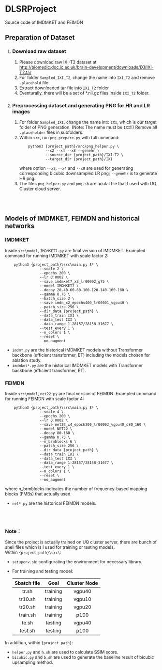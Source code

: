 # DLSRProject
Source code of IMDMKET and FEIMDN

## Preparation of Dataset
1. ### Download raw dataset
      1. Please download raw IXI-T2 dataset at http://biomedic.doc.ic.ac.uk/brain-development/downloads/IXI/IXI-T2.tar
      2. For folder `Sampled_IXI_T2`, change the name into `IXI_T2` and remove `.placehold` file
      3. Extract downloaded tar file into `IXI_T2` folder
      4. Eventurally, there will be a set of *.nii.gz files inside `IXI_T2` folder.
2. ### Preprocessing dataset and generating PNG for HR and LR images
    1. For folder `Sampled_IXI`, change the name into  `IXI`, which is our target folder of PNG generation. (Note: The name must be `IXI`!!) Remove all `.placeholder` files in subfolders.
    2. Within `src`, run `png_prepare.py` with full command:
        ```
            python3 {project_path}/src/png_helper.py \
                    --x2 --x4 --x8 --genehr \
                    --source_dir {project_path}/IXI-T2 \
                    --target_dir {project_path}/IXI
        ```
        where option `--x2`, `--x4` and `--x8` are used for generating corresponding bicubic downsampled LR png; `--genehr` is to generate HR png.
    3. The files `png_helper.py` and `png.sh` are acutal file that I used with UQ Cluster cloud server.



<br/><br/>


## Models of IMDMKET, FEIMDN and historical networks
### IMDMKET
Inside `src\model`, `IMDMKET7.py` are final version of IMDMKET. Exampled command for running IMDMKET with scale factor 2: 
```
    python3 {project_path}\src\main.py $* \
                --scale 2 \
                --epochs 200 \
                --lr 0.0002 \
                --save imdmket7_x2_lr00002_g75 \
                --model IMDMKET7 \
                --decay 20-40-60-80-100-120-140-160-180 \
                --gamma 0.75 \
                --batch_size 2 \
                --save imdn_x2_epochs400_lr00001_vgpu40 \
                --patch_size 256 \
                --dir_data {project_path} \
                --data_train IXI \
                --data_test IXI \
                --data_range 1-28157/28158-31677 \
                --test_every 1 \
                --n_colors 1 \
                --reset \
                --no_augment
```
- `imdm*.py` are the historical IMDMKET models without Transformer backbone (efficient transformer, ET) including the models chosen for ablation study.
- `imdmket*.py` are the historical IMDMKET models with Transformer backbone (efficient transformer, ET).

### FEIMDN
Inside `src\model`, `net22.py` are final version of FEIMDN. Exampled command for running FEIMDN with scale factor 4: 
```
    python3 {project_path}\src\main.py $* \
                --scale 4 \
                --epochs 200 \
                --lr 0.0002 \
                --save net22_x4_epoch200_lr00002_vgpu40_d80_160 \
                --model NET22 \
                --decay 80-160 \
                --gamma 0.75 \
                --n_brmblocks 6 \
                --patch_size 256 \
                --dir_data {project_path} \
                --data_train IXI \
                --data_test IXI \
                --data_range 1-28157/28158-31677 \
                --test_every 1 \
                --n_colors 1 \
                --reset \
                --no_augment
```
where n_brmblocks indicates the number of frequency-based mapping blocks (FMBs) that actually used.
- `net*.py` are the historical FEIMDN models.

<br/><br/>

### Note：
Since the project is actually trained on UQ cluster server, there are bunch of shell files which is I used for training or testing models.  
Within `{project_path}\src\`:
- `setupenv.sh`: configurating the environment for necessary library.
- For training and testing model:

    | Sbatch file |   Goal   | Cluster Node |
    |:-----------:|:--------:|:------------:|
    |    tr.sh    | training |    vgpu40    |
    |   tr10.sh   | training |    vgpu10    |
    |   tr20.sh   | training |    vgpu20    |
    |   train.sh  | training |     p100     |
    |    te.sh    |  testing |    vgpu40    |
    |   test.sh   |  testing |     p100     |
    
In addition, within `{project_path}`:
- `helper.py` and `h.sh` are used to calculate SSIM score. 
- `bicubic.py` and `b.sh` are used to generate the baseline result of bicubic upsampling method.
